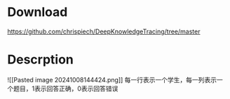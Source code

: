 # Download
https://github.com/chrispiech/DeepKnowledgeTracing/tree/master

# Descrption
![[Pasted image 20241008144424.png]]
每一行表示一个学生，每一列表示一个题目，1表示回答正确，0表示回答错误